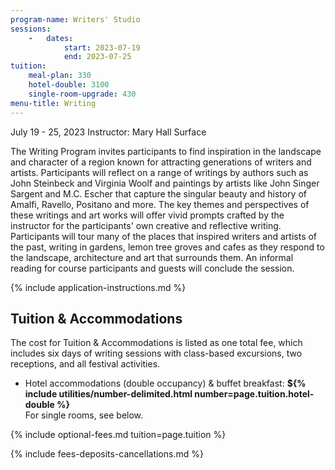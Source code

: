 ```yaml
---
program-name: Writers' Studio
sessions:
    -   dates:
            start: 2023-07-19
            end: 2023-07-25
tuition:
    meal-plan: 330
    hotel-double: 3100
    single-room-upgrade: 430
menu-title: Writing
---
```


July 19 - 25, 2023
Instructor: Mary Hall Surface

The Writing Program invites participants to find inspiration in the landscape and character of a region known for attracting generations of writers and artists.  Participants will reflect on a range of writings by authors such as John Steinbeck and Virginia Woolf and paintings by artists like John Singer Sargent and M.C. Escher that capture the singular beauty and history of Amalfi, Ravello, Positano and more.
The key themes and perspectives of these writings and art works will offer vivid prompts crafted by the instructor for the participants' own creative and reflective writing.  Participants will tour many of the places that inspired writers and artists of the past, writing in gardens, lemon tree groves and cafes as they respond to the landscape, architecture and art that surrounds them.  An informal reading for course participants and guests will conclude the session.

{% include application-instructions.md %}

## Tuition & Accommodations

The cost for Tuition & Accommodations is listed as one total fee, which includes six days of writing sessions with class-based excursions, two receptions, and all festival activities.

* Hotel accommodations (double occupancy) & buffet breakfast: **${% include utilities/number-delimited.html number=page.tuition.hotel-double %}**\
    For single rooms, see below.

{% include optional-fees.md tuition=page.tuition %}

{% include fees-deposits-cancellations.md %}